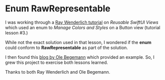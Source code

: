 #  Enum RawRepresentable

I was working through a [Ray Wenderlich tutorial](https://www.raywenderlich.com/10877734-reusable-swiftui-views-in-the-raywenderlich-com-app) on *Reusable SwiftUI Views* which used an enum to *Manage Colors and Styles* on a Button view (tutorial lesson #3.)  

While not the exact solution used in that lesson, I wondered if the **enum** could conform to **RawRepresentable** as part of the solution.

I then found this [blog by Ole Begemann](https://oleb.net/blog/2016/11/rawrepresentable/) which provided an example. So, I  grew this project to exercise both lessons learned.

Thanks to both Ray Wenderlich and Ole Begemann.
